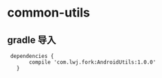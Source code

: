 # common-utils


            
## gradle 导入

     dependencies {
           compile 'com.lwj.fork:AndroidUtils:1.0.0'
       }

